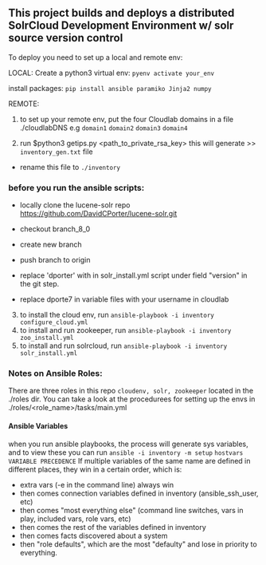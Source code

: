## This project builds and deploys a distributed SolrCloud Development Environment w/ solr source version control

To deploy you need to set up a local and remote env:

LOCAL:
Create a python3 virtual env:
`pyenv activate your_env`

install packages:
`pip install ansible paramiko Jinja2 numpy`


REMOTE:
1) to set up your remote env, put the four Cloudlab domains in a file ./cloudlabDNS e.g
`domain1`
`domain2`
`domain3`
`domain4`

2) run $python3 getips.py <cloudlab username> <cloudlabDNS filename> <path_to_private_rsa_key>
this will generate >> `inventory_gen.txt` file
- rename this file to `./inventory`

### before you run the ansible scripts:
- locally clone the lucene-solr repo https://github.com/DavidCPorter/lucene-solr.git
- checkout branch_8_0
- create new branch <name>
- push <name> branch to origin
- replace 'dporter' with <name> in solr_install.yml script under field "version" in the git step.

- replace dporte7 in variable files with your username in cloudlab

3) to install the cloud env, run `ansible-playbook -i inventory configure_cloud.yml`
4) to install and run zookeeper, run `ansible-playbook -i inventory zoo_install.yml`
5) to install and run solrcloud, run `ansible-playbook -i inventory solr_install.yml`


### Notes on Ansible Roles:
There are three roles in this repo `cloudenv, solr, zookeeper` located in the ./roles dir. You can take a look at the procedurees for setting up the envs in ./roles/<role_name>/tasks/main.yml

#### Ansible Variables
when you run ansible playbooks, the process will generate sys variables, and to view these you can run `ansible -i inventory -m setup`
`hostvars`
`VARIABLE PRECEDENCE`
If multiple variables of the same name are defined in different places, they win in a certain order, which is:
- extra vars (-e in the command line) always win
- then comes connection variables defined in inventory (ansible_ssh_user, etc)
- then comes "most everything else" (command line switches, vars in play, included vars, role vars, etc)
- then comes the rest of the variables defined in inventory
- then comes facts discovered about a system
- then "role defaults", which are the most "defaulty" and lose in priority to everything.
